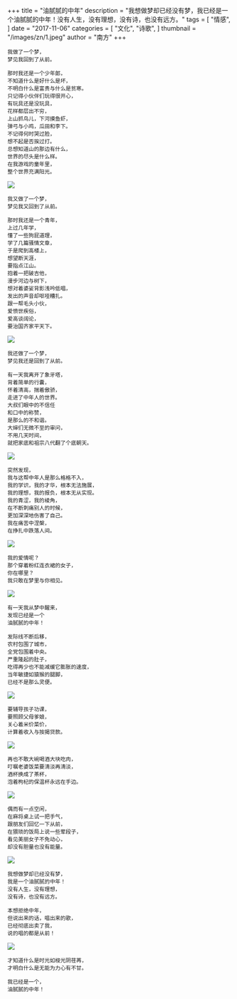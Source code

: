 +++
title = "油腻腻的中年"
description = "我想做梦却已经没有梦，我已经是一个油腻腻的中年！没有人生，没有理想，没有诗，也没有远方。"
tags = [
    "情感",
]
date = "2017-11-06"
categories = [
    "文化",
    "诗歌",
]
thumbnail = "/images/zn/1.jpeg"
author = "南方"
+++

```
我做了一个梦，
梦见我回到了从前。
```
<!--more-->
```
那时我还是一个少年郞，
不知道什么是好什么是坏，
不明白什么是富贵与什么是贫寒。
只记得小伙伴们玩得很开心，
有玩具还是没玩具，
花样都层出不穷，
上山抓鸟儿，下河摸鱼虾，
弹弓与小鸡，瓜田和李下。
不记得何时哭过脸，
想不起是否挨过打。
总想知道山的那边有什么，
世界的尽头是什么样。
在我游戏的童年里，
整个世界充满阳光。
```

![](/images/zn/2.jpeg)

``` 
我又做了一个梦，
梦见我又回到了从前。
    
那时我还是一个青年，
上过几年学，
懂了一些狗屁道理，
学了几篇骚情文章，
于是爬到高楼上，
想望断天涯，
要指点江山。
抱着一把破吉他，
漫步河边与树下，
想对着婆娑背影浅吟低唱，
发出的声音却呕哑糟扎。
跟一帮毛头小伙，
爱愤世疾俗，
爱高谈阔论，
要治国齐家平天下。
```

![](/images/zn/3.jpeg)

``` 
我还做了一个梦，
梦见我还是回到了从前。
    
有一天我离开了象牙塔，
背着简单的行囊，
怀着清高，揣着傲骄，
走进了中年人的世界。
大叔们眼中的不信任
和口中的称赞，
是那么的不和谐。
大婶们无微不至的审问，
不用几天时间，
就把家底和祖宗八代翻了个底朝天。
```

![](/images/zn/4.jpeg)

``` 
突然发现，
我与这帮中年人是那么格格不入，
我的学识，我的才华，根本无法施展，
我的理想，我的报负，根本无从实现。
我的青涩，我的棱角，
在不断刺痛别人的时候，
更加深深地伤害了自己。
我在痛苦中涅槃，
在挣扎中跌落人间。
```

![](/images/zn/5.jpeg)

``` 
我的爱情呢？
那个穿着粉红连衣裙的女子，
你在哪里？
我只敢在梦里与你相见。
```

![](/images/zn/6.jpeg)

``` 
有一天我从梦中醒来，
发现已经是一个
油腻腻的中年！
    
发际线不断后移，
农村包围了城市，
全党包围着中央。
严重隆起的肚子，
吃得再少也不能减缓它膨胀的速度，
当年敏捷如猿猴的腿脚，
已经不是那么灵便。
```

![](/images/zn/7.jpeg)

``` 
要辅导孩子功课，
要照顾父母爹娘，
关心着米价菜价，
计算着收入与按揭贷款。
```

![](/images/zn/8.jpeg)

``` 
再也不敢大碗喝酒大块吃肉，
叮嘱老婆饭菜要清淡再清淡，
酒杯换成了茶杯，
泡着枸杞的保温杯永远在手边。
```

![](/images/zn/9.jpeg)

``` 
偶而有一点空闲，
在麻将桌上试一把手气，
跟朋友们回忆一下从前，
在猥琐的饭局上说一些荤段子，
看见美丽女子不免动心，
却没有胆量也没有能量。
```

![](/images/zn/10.jpeg)

``` 
我想做梦却已经没有梦，
我是一个油腻腻的中年！
没有人生，没有理想，
没有诗，也没有远方。
    
本想拒绝中年，
但说出来的话，唱出来的歌，
已经彻底出卖了我，
说的唱的都是从前！
```
![](/images/zn/11.jpeg)

``` 
才知道什么是时光如梭光阴荏苒，
才明白什么是无能为力心有不甘。
    
我已经是一个，
油腻腻的中年！
```

